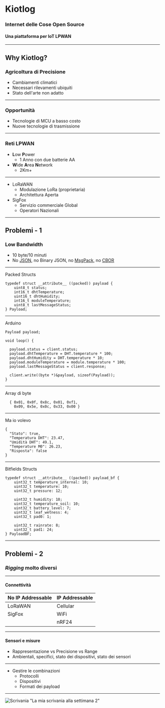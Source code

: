 # Kiotlog

### Internet delle Cose Open Source

#### Una piattaforma per IoT LPWAN

---

## Why Kiotlog?

### Agricoltura di Precisione

- Cambiamenti climatici
- Necessari rilevamenti ubiquiti
- Stato dell'arte non adatto

---

### Opportunità

- Tecnologie di MCU a basso costo
- Nuove tecnologie di trasmissione

***

### Reti LPWAN

- **L**ow **P**ower
  - 1 Anno con due batterie AA
- **W**ide **A**rea **N**etwork
  - 2Km+

***

- LoRaWAN
  - Modulazione LoRa (proprietaria)
  - Architettura Aperta
- SigFox
  - Servizio commerciale Global
  - Operatori Nazionali

---

## Problemi - 1

### Low Bandwidth

- 10 byte/10 minuti
- No [JSON](https://json.org/), no Binary JSON, no [MsgPack](https://msgpack.org/), no [CBOR](http://cbor.io/)

***

Packed Structs

```
typedef struct __attribute__ ((packed)) payload {
    uint8_t status;
    int16_t dhtTemperature;
    uint16_t dhtHumidity;
    int16_t moduleTemperature;
    uint8_t lastMessageStatus;
} Payload;
````

***

Arduino

```
Payload payload;

void loop() {

  payload.status = client.status;
  payload.dhtTemperature = DHT.temperature * 100;
  payload.dhtHumidity = DHT.temperature * 10;
  payload.moduleTemperature = module.temperature * 100;
  payload.lastMessageStatus = client.response;

  client.write((byte *)&payload, sizeof(Payload));
}
```

***

Array di byte

```
  { 0x01, 0x0f, 0x8c, 0x01, 0xf1,
    0x09, 0x5e, 0x0c, 0x33, 0x00 }
```

***

Ma io volevo

```
{
  "Stato": true,
  "Temperatura DHT": 23.47,
  "Umidità DHT": 49.1,
  "Temperature M0": 26.23,
  "Risposta": false
}
```


***

Bitfields Structs

```
typedef struct __attribute__ ((packed)) payload_bf {
    uint32_t temperature_internal: 10;
    uint32_t temperature: 10;
    uint32_t pressure: 12;

    uint32_t humidity: 10;
    uint32_t temperature_soil: 10;       
    uint32_t battery_level: 7;
    uint32_t leaf_wetness: 4;
    uint32_t pad0: 1;

    uint32_t rainrate: 8;
    uint32_t pad1: 24;
} PayloadBF;
```

---

## Problemi - 2

### *Rigging* molto diversi

***

#### Connettività

| No IP Addressable     | IP Addressable     |
| --------------------- | ------------------ |
| LoRaWAN               | Cellular           |
| SigFox                | WiFi               |
|                       | nRF24              |

***

#### Sensori e misure

- Rappresentazione vs Precisione vs Range
- Ambientali, specifici, stato dei dispositivi, stato dei sensori

***

- Gestire le combinazioni
  - Protocolli
  - Dispositivi
  - Formati dei payload

---

![Scrivania](images/Scrivania.jpg) "La mia scrivania alla settimana 2"
